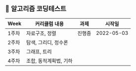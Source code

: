 ##  🍎 알고리즘 코딩테스트

| Week |커리큘럼 내용 | 과제 | 시작일
| ------|----------- | --|--|
| 1주차 | 자료구조, 정렬|진행중| 2022-05-03|
| 2주차 | 탐색, 그리디, 정수론 |||
| 3주차 | 그래프, 트리 |||
| 4주차 | 조합, 동적계획법, 기하 |||
